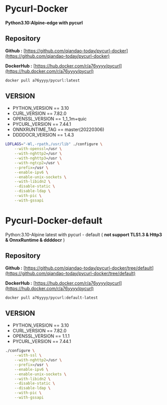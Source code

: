 # **Pycurl-Docker**

**Python3.10:Alpine-edge with pycurl**

## **Repository**

**Github :** [https://github.com/qiandao-today/pycurl-docker](https://github.com/qiandao-today/pycurl-docker)

**DockerHub :** [https://hub.docker.com/r/a76yyyy/pycurl](https://hub.docker.com/r/a76yyyy/pycurl)

```bash
docker pull a76yyyy/pycurl:latest
```

## **VERSION**

- PYTHON_VERSION == 3.10
- CURL_VERSION == 7.82.0
- OPENSSL_VERSION == 1_1_1m+quic
- PYCURL_VERSION == 7.44.1
- ONNXRUNTIME_TAG == master(20220306)
- DDDDOCR_VERSION == 1.4.3

```bash
LDFLAGS="-Wl,-rpath,/usr/lib" ./configure \
    --with-openssl=/usr \
    --with-nghttp2=/usr \
    --with-nghttp3=/usr \
    --with-ngtcp2=/usr \
    --prefix=/usr \
    --enable-ipv6 \
    --enable-unix-sockets \
    --with-libidn2 \
    --disable-static \
    --disable-ldap \
    --with-pic \
    --with-gssapi
```

# **Pycurl-Docker-default**

Python:3.10-Alpine latest with pycurl - default ( **not support TLS1.3 & Http3 & OnnxRuntime & ddddocr** )

## **Repository**

**Github :** [https://github.com/qiandao-today/pycurl-docker/tree/default](https://github.com/qiandao-today/pycurl-docker/tree/default)

**DockerHub :** [https://hub.docker.com/r/a76yyyy/pycurl](https://hub.docker.com/r/a76yyyy/pycurl)

```bash
docker pull a76yyyy/pycurl:default-latest
```

## **VERSION**

- PYTHON_VERSION == 3.10
- CURL_VERSION == 7.82.0
- OPENSSL_VERSION == 1.1.1
- PYCURL_VERSION == 7.44.1

```bash
./configure \
    --with-ssl \
    --with-nghttp2=/usr \
    --prefix=/usr \
    --enable-ipv6 \
    --enable-unix-sockets \
    --with-libidn2 \
    --disable-static \
    --disable-ldap \
    --with-pic \
    --with-gssapi
```
